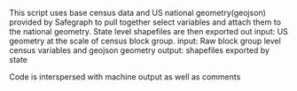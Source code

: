 This script uses base census data and US national geometry(geojson) provided by Safegraph to pull together select variables and attach them to the national geometry. State level shapefiles are then exported out input: US geometry at the scale of census block group. input: Raw block group level census variables and geojson geometry output: shapefiles exported by state

Code is interspersed with machine output as well as comments
